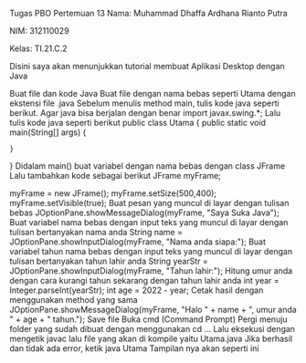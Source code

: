 Tugas PBO Pertemuan 13
Nama: Muhammad Dhaffa Ardhana Rianto Putra

NIM: 312110029

Kelas: TI.21.C.2

Disini saya akan menunjukkan tutorial membuat Aplikasi Desktop dengan Java

Buat file dan kode Java
Buat file dengan nama bebas seperti Utama dengan ekstensi file .java
Sebelum menulis method main, tulis kode java seperti berikut. Agar java bisa berjalan dengan benar
import javax.swing.*;
Lalu tulis kode java seperti berikut
public class Utama {
	public static void main(String[] args) {
	
	}
}
Didalam main() buat variabel dengan nama bebas dengan class JFrame
Lalu tambahkan kode sebagai berikut
JFrame myFrame;

myFrame = new JFrame();
myFrame.setSize(500,400);
myFrame.setVisible(true);
Buat pesan yang muncul di layar dengan tulisan bebas
JOptionPane.showMessageDialog(myFrame, "Saya Suka Java");
Buat variabel nama bebas dengan input teks yang muncul di layar dengan tulisan bertanyakan nama anda
String name = JOptionPane.showInputDialog(myFrame, "Nama anda siapa:");
Buat variabel tahun nama bebas dengan input teks yang muncul di layar dengan tulisan bertanyakan tahun lahir anda
String yearStr = JOptionPane.showInputDialog(myFrame, "Tahun lahir:");
Hitung umur anda dengan cara kurangi tahun sekarang dengan tahun lahir anda
int year = Integer.parseInt(yearStr);
int age = 2022 - year;
Cetak hasil dengan menggunakan method yang sama
JOptionPane.showMessageDialog(myFrame, "Halo " + name + ", umur anda " + age + " tahun.");
Save file
Buka cmd (Command Prompt)
Pergi menuju folder yang sudah dibuat dengan menggunakan cd ...
Lalu eksekusi dengan mengetik javac lalu file yang akan di kompile yaitu Utama.java
Jika berhasil dan tidak ada error, ketik
java Utama
Tampilan nya akan seperti ini
